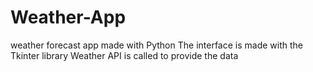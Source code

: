 # Weather-App
weather forecast app made with Python
The interface is made with the Tkinter library
Weather API is called to provide the data
